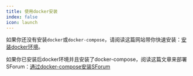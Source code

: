```yaml
---
title: 使用docker安装
index: false
icon: launch
---
```

如果你还没有安装`docker`或`docker-compose`，请阅读这篇网站带你快速安装：[安装docker环境](/use/docker/install-docker.html)。

如果你已安装后docker环境并且安装了docker-compose，阅读这篇文章来部署SForum：[通过docker-compose安装SForum](/use/docker/Install-using-docker-compose.html)